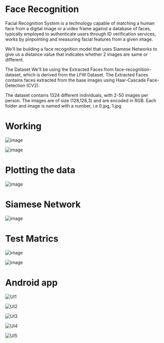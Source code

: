 
# Face Recognition
Facial Recognition System is a technology capable of matching a human face from a digital image or a video frame against a database of faces, typically employed to authenticate users through ID verification services, works by pinpointing and measuring facial features from a given image.

We'll be building a face recognition model that uses Siamese Networks to give us a distance value that indicates whether 2 images are same or different.

The Dataset
We'll be using the Extracted Faces from face-recognition-dataset, which is derived from the LFW Dataset. The Extracted Faces contains faces extracted from the base images using Haar-Cascade Face-Detection (CV2).

The dataset contains 1324 different individuals, with 2-50 images per person.
The images are of size (128,128,3) and are encoded in RGB.
Each folder and image is named with a number, i.e 0.jpg, 1.jpg

# Working
![image](https://github.com/user-attachments/assets/b971c5ed-d70b-4bce-aadc-4d2f94f9c2c0)

![image](https://github.com/user-attachments/assets/cb9af7aa-3c0b-4a7b-ad8a-c8d5ab4e11f5)


# Plotting the data
![image](https://github.com/user-attachments/assets/2d86689e-559c-4d68-89c2-215be55e4425)

# Siamese Network
![image](https://github.com/user-attachments/assets/b6abdc6c-78b7-457a-ad8f-e6c320ac3cfb)

# Test Matrics
![image](https://github.com/user-attachments/assets/32837258-f2a8-42ab-ab2d-dba5f415d476)

![image](https://github.com/user-attachments/assets/cba19287-d521-4deb-b9aa-0ca360b55d45)

# Android app
![UI1](https://github.com/user-attachments/assets/e709d8f2-bfb2-4fad-a041-b44a4dea8089)

![UI2](https://github.com/user-attachments/assets/94407633-d98b-4d0a-b05d-afaf6ebe16c0)

![UI3](https://github.com/user-attachments/assets/9f7ed722-b268-41a5-8d50-2652e57be7d9)

![UI4](https://github.com/user-attachments/assets/848dbbac-6b54-4011-92a0-9a87f7f075a1)

![UI5](https://github.com/user-attachments/assets/a4bcd327-322f-43ba-bde2-e555953918ad)









